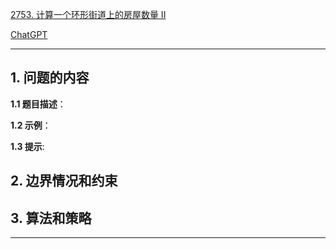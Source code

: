 [2753. 计算一个环形街道上的房屋数量 II](https://leetcode.cn/problems/count-houses-in-a-circular-street-ii)

[ChatGPT](chat.openai.com)

---

## 1. 问题的内容
**1.1 题目描述**：

**1.2 示例**：

**1.3 提示**:

## 2. 边界情况和约束


## 3. 算法和策略

---

